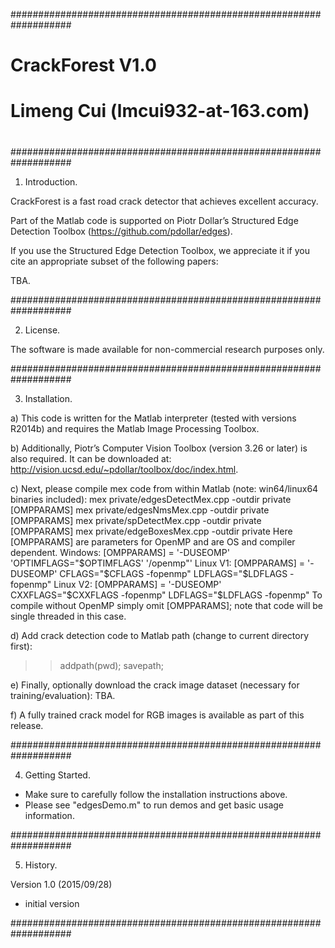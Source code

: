 ###################################################################
#                                                                 #
#    CrackForest V1.0                                             #
#    Limeng Cui (lmcui932-at-163.com)                             #
#                                                                 #
###################################################################

1. Introduction.

CrackForest is a fast road crack detector that achieves excellent accuracy.

Part of the Matlab code is supported on Piotr Dollar’s Structured Edge Detection Toolbox (https://github.com/pdollar/edges).

If you use the Structured Edge Detection Toolbox, we appreciate it if you cite an appropriate subset of the following papers:

TBA.

###################################################################

2. License.

The software is made available for non-commercial research purposes only.

###################################################################

3. Installation.

a) This code is written for the Matlab interpreter (tested with versions R2014b) and requires the Matlab Image Processing Toolbox. 

b) Additionally, Piotr’s Computer Vision Toolbox (version 3.26 or later) is also required. It can be downloaded at:
 http://vision.ucsd.edu/~pdollar/toolbox/doc/index.html.

c) Next, please compile mex code from within Matlab (note: win64/linux64 binaries included):
  mex private/edgesDetectMex.cpp -outdir private [OMPPARAMS]
  mex private/edgesNmsMex.cpp    -outdir private [OMPPARAMS]
  mex private/spDetectMex.cpp    -outdir private [OMPPARAMS]
  mex private/edgeBoxesMex.cpp   -outdir private
Here [OMPPARAMS] are parameters for OpenMP and are OS and compiler dependent.
  Windows:  [OMPPARAMS] = '-DUSEOMP' 'OPTIMFLAGS="$OPTIMFLAGS' '/openmp"'
  Linux V1: [OMPPARAMS] = '-DUSEOMP' CFLAGS="\$CFLAGS -fopenmp" LDFLAGS="\$LDFLAGS -fopenmp"
  Linux V2: [OMPPARAMS] = '-DUSEOMP' CXXFLAGS="\$CXXFLAGS -fopenmp" LDFLAGS="\$LDFLAGS -fopenmp"
To compile without OpenMP simply omit [OMPPARAMS]; note that code will be single threaded in this case.

d) Add crack detection code to Matlab path (change to current directory first): 
 >> addpath(pwd); savepath;

e) Finally, optionally download the crack image dataset (necessary for training/evaluation):
TBA.

f) A fully trained crack model for RGB images is available as part of this release.

###################################################################

4. Getting Started.

 - Make sure to carefully follow the installation instructions above.
 - Please see "edgesDemo.m" to run demos and get basic usage information.

###################################################################

5. History.

Version 1.0 (2015/09/28)
 - initial version

###################################################################

